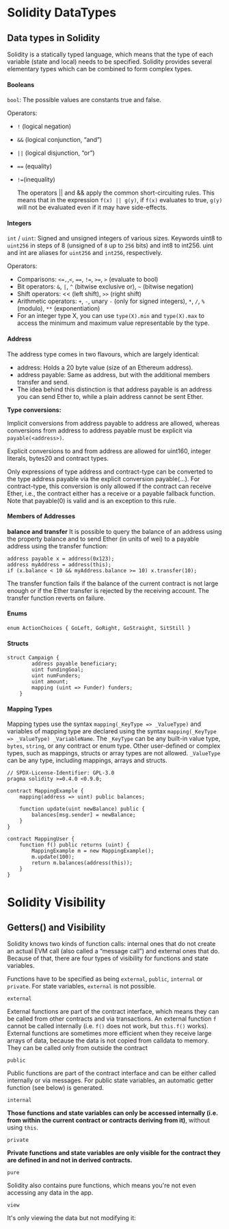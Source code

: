 # Solidity DataTypes

## Data types in Solidity

Solidity is a statically typed language, which means that the type of each variable \(state and local\) needs to be specified. Solidity provides several elementary types which can be combined to form complex types.

#### Booleans

`bool`: The possible values are constants true and false.

Operators:

* `!` \(logical negation\)
* `&&` \(logical conjunction, “and”\)
* `||` \(logical disjunction, “or”\)
* `==` \(equality\)
* `!=`\(inequality\)

  The operators \|\| and && apply the common short-circuiting rules. This means that in the expression `f(x) || g(y)`, if `f(x)` evaluates to true, `g(y)` will not be evaluated even if it may have side-effects.

#### Integers

`int` / `uint`: Signed and unsigned integers of various sizes. Keywords uint8 to `uint256` in steps of 8 \(unsigned of `8` up to `256` bits\) and int8 to int256. uint and int are aliases for `uint256` and `int256`, respectively.

Operators:

* Comparisons: `<=,`,`<`, `==`, `!=`, `>=`, `>` \(evaluate to bool\)
* Bit operators: `&`, `|`, `^` \(bitwise exclusive or\), `~` \(bitwise negation\)
* Shift operators: &lt;&lt; \(left shift\), `>>` \(right shift\)
* Arithmetic operators: `+`, `-`, unary `-` \(only for signed integers\), `*`, `/`, `%` \(modulo\), `**` \(exponentiation\)
* For an integer type X, you can use `type(X).min` and `type(X).max` to access the minimum and maximum value representable by the type.

#### Address

The address type comes in two flavours, which are largely identical:

* address: Holds a 20 byte value \(size of an Ethereum address\).
* address payable: Same as address, but with the additional members transfer and send.
* The idea behind this distinction is that address payable is an address you can send Ether to, while a plain address cannot be sent Ether.

**Type conversions:**

Implicit conversions from address payable to address are allowed, whereas conversions from address to address payable must be explicit via `payable(<address>)`.

Explicit conversions to and from address are allowed for uint160, integer literals, bytes20 and contract types.

Only expressions of type address and contract-type can be converted to the type address payable via the explicit conversion payable\(...\). For contract-type, this conversion is only allowed if the contract can receive Ether, i.e., the contract either has a receive or a payable fallback function. Note that payable\(0\) is valid and is an exception to this rule.

#### Members of Addresses

**balance and transfer** It is possible to query the balance of an address using the property balance and to send Ether \(in units of wei\) to a payable address using the transfer function:

```text
address payable x = address(0x123);
address myAddress = address(this);
if (x.balance < 10 && myAddress.balance >= 10) x.transfer(10);
```

The transfer function fails if the balance of the current contract is not large enough or if the Ether transfer is rejected by the receiving account. The transfer function reverts on failure.

#### Enums

```text
enum ActionChoices { GoLeft, GoRight, GoStraight, SitStill }
```

#### Structs

```text
struct Campaign {
        address payable beneficiary;
        uint fundingGoal;
        uint numFunders;
        uint amount;
        mapping (uint => Funder) funders;
    }
```

#### Mapping Types

Mapping types use the syntax `mapping(_KeyType => _ValueType)` and variables of mapping type are declared using the syntax `mapping(_KeyType => _ValueType) _VariableName`. The `_KeyType` can be any built-in value type, `bytes`, `string`, or any contract or enum type. Other user-defined or complex types, such as mappings, structs or array types are not allowed. `_ValueType` can be any type, including mappings, arrays and structs.

```text
// SPDX-License-Identifier: GPL-3.0
pragma solidity >=0.4.0 <0.9.0;

contract MappingExample {
    mapping(address => uint) public balances;

    function update(uint newBalance) public {
        balances[msg.sender] = newBalance;
    }
}

contract MappingUser {
    function f() public returns (uint) {
        MappingExample m = new MappingExample();
        m.update(100);
        return m.balances(address(this));
    }
}
```
# Solidity Visibility

## Getters\(\) and Visibility

Solidity knows two kinds of function calls: internal ones that do not create an actual EVM call \(also called a “message call”\) and external ones that do. Because of that, there are four types of visibility for functions and state variables.

Functions have to be specified as being `external`, `public`, `internal` or `private`. For state variables, `external` is not possible.

`external`

External functions are part of the contract interface, which means they can be called from other contracts and via transactions. An external function `f` cannot be called internally \(i.e. `f()` does not work, but `this.f()` works\). External functions are sometimes more efficient when they receive large arrays of data, because the data is not copied from calldata to memory. They can be called only from outside the contract

`public`

Public functions are part of the contract interface and can be either called internally or via messages. For public state variables, an automatic getter function \(see below\) is generated.

`internal`

**Those functions and state variables can only be accessed internally \(i.e. from within the current contract or contracts deriving from it\)**, without using `this`.

`private`

**Private functions and state variables are only visible for the contract they are defined in and not in derived contracts.**

`pure`

Solidity also contains pure functions, which means you're not even accessing any data in the app.

`view`

It's only viewing the data but not modifying it:


